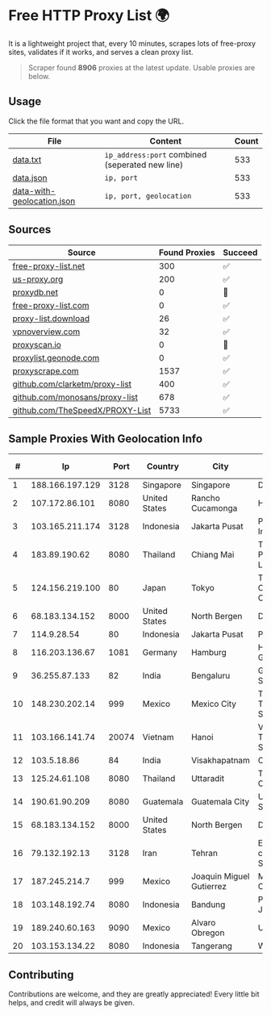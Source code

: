 
# Free HTTP Proxy List 🌍

It is a lightweight project that, every 10 minutes, scrapes lots of free-proxy sites, validates if it works, and serves a clean proxy list.


> Scraper found **8906** proxies at the latest update. Usable proxies are below.

## Usage

Click the file format that you want and copy the URL.


|File|Content|Count|
|----|-------|-----|
|[data.txt](https://raw.githubusercontent.com/themiralay/Proxy-List-World/master/data.txt)|`ip_address:port` combined (seperated new line)|533|
|[data.json](https://raw.githubusercontent.com/themiralay/Proxy-List-World/master/data.json)|`ip, port`|533|
|[data-with-geolocation.json](https://raw.githubusercontent.com/themiralay/Proxy-List-World/master/data-with-geolocation.json)|`ip, port, geolocation`|533|

## Sources

|Source|Found Proxies|Succeed|
|------|-------------|-------|
|[free-proxy-list.net](https://free-proxy-list.net)|300|✅|
|[us-proxy.org](https://www.us-proxy.org)|200|✅|
|[proxydb.net](http://proxydb.net)|0|🚫|
|[free-proxy-list.com](https://free-proxy-list.com/?page=&port=&type%5B%5D=http&type%5B%5D=https&up_time=0&search=Search)|0|✅|
|[proxy-list.download](https://www.proxy-list.download/HTTP)|26|✅|
|[vpnoverview.com](https://vpnoverview.com/privacy/anonymous-browsing/free-proxy-servers)|32|✅|
|[proxyscan.io](https://www.proxyscan.io)|0|🚫|
|[proxylist.geonode.com](https://proxylist.geonode.com/api/proxy-list?limit=300&page=1&sort_by=lastChecked&sort_type=desc&protocols=http,https)|0|✅|
|[proxyscrape.com](https://api.proxyscrape.com/v2/?request=displayproxies&protocol=http&timeout=10000&country=all&ssl=all&anonymity=all)|1537|✅|
|[github.com/clarketm/proxy-list](https://raw.githubusercontent.com/clarketm/proxy-list/master/proxy-list-raw.txt)|400|✅|
|[github.com/monosans/proxy-list](https://raw.githubusercontent.com/monosans/proxy-list/main/proxies/http.txt)|678|✅|
|[github.com/TheSpeedX/PROXY-List](https://raw.githubusercontent.com/TheSpeedX/PROXY-List/master/http.txt)|5733|✅|


## Sample Proxies With Geolocation Info

|#|Ip|Port|Country|City|Internet Service Provider|
|-|--|----|-------|----|-------------------------|
|1|188.166.197.129|3128|Singapore|Singapore|DigitalOcean, LLC|
|2|107.172.86.101|8080|United States|Rancho Cucamonga|HostPapa|
|3|103.165.211.174|3128|Indonesia|Jakarta Pusat|PT iForte Global Internet|
|4|183.89.190.62|8080|Thailand|Chiang Mai|Triple T Broadband Public Company Limited|
|5|124.156.219.100|80|Japan|Tokyo|Tencent Cloud Computing (Beijing) Co|
|6|68.183.134.152|8000|United States|North Bergen|DigitalOcean, LLC|
|7|114.9.28.54|80|Indonesia|Jakarta Pusat|PT. INDOSAT Tbk|
|8|116.203.136.67|1081|Germany|Hamburg|Hetzner Online GmbH|
|9|36.255.87.133|82|India|Bengaluru|Gatik Business Solutions|
|10|148.230.202.14|999|Mexico|Mexico City|Total Play Telecomunicaciones SA De CV|
|11|103.166.141.74|20074|Vietnam|Hanoi|Viet NAM Cloud Technology Joint Stock Company|
|12|103.5.18.86|84|India|Visakhapatnam|CityOnline|
|13|125.24.61.108|8080|Thailand|Uttaradit|TOT Public Company Limited|
|14|190.61.90.209|8080|Guatemala|Guatemala City|UFINET Guatemala S. A|
|15|68.183.134.152|8000|United States|North Bergen|DigitalOcean, LLC|
|16|79.132.192.13|3128|Iran|Tehran|Engineering company Morva System Plc.|
|17|187.245.214.7|999|Mexico|Joaquin Miguel Gutierrez|Mega Cable, S.A. de C.V.|
|18|103.148.192.74|8080|Indonesia|Bandung|PT. Akashia Thuba Jaya|
|19|189.240.60.163|9090|Mexico|Alvaro Obregon|Uninet S.A. de C.V.|
|20|103.153.134.22|8080|Indonesia|Tangerang|WMINET|



## Contributing

Contributions are welcome, and they are greatly appreciated! Every
little bit helps, and credit will always be given.

